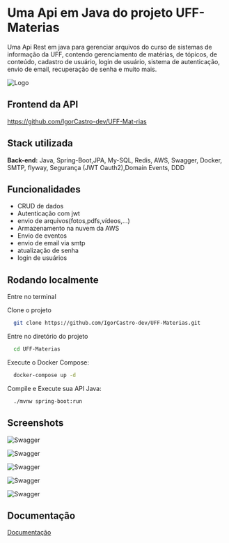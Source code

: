 
# Uma Api em Java do projeto UFF-Materias

Uma Api Rest em java para gerenciar arquivos do curso de sistemas de informação da UFF, contendo gerenciamento de matérias, de tópicos, de conteúdo, cadastro de usuário, login de usuário, sistema de autenticação, envio de email, recuperação de senha e muito mais. 


![Logo](https://github.com/IgorCastro-dev/UFF-Materias/assets/77001554/b9569d56-a018-4a8e-9514-8a051852f87d)

## Frontend da API
https://github.com/IgorCastro-dev/UFF-Mat-rias

## Stack utilizada

**Back-end:** Java, Spring-Boot,JPA, My-SQL, Redis, AWS, Swagger, Docker, SMTP, flyway, Segurança (JWT Oauth2),Domain Events, DDD


## Funcionalidades

- CRUD de dados
- Autenticação com jwt
- envio de arquivos(fotos,pdfs,vídeos,...)
- Armazenamento na nuvem da AWS
- Envio de eventos
- envio de email via smtp
- atualização de senha
- login de usuários


## Rodando localmente

Entre no terminal

Clone o projeto

```bash
  git clone https://github.com/IgorCastro-dev/UFF-Materias.git
```

Entre no diretório do projeto

```bash
  cd UFF-Materias
```

Execute o Docker Compose:

```bash
  docker-compose up -d
```

Compile e Execute sua API Java:

```bash
  ./mvnw spring-boot:run
```


## Screenshots

![Swagger](https://github.com/IgorCastro-dev/UFF-Materias/assets/77001554/55a4baca-5921-452c-a711-09fa2ff75e15)

![Swagger](https://github.com/IgorCastro-dev/UFF-Materias/assets/77001554/818ad148-17b6-4f14-8269-39ba26fd6d1c)

![Swagger](https://github.com/IgorCastro-dev/UFF-Materias/assets/77001554/44ff81be-86b8-480b-adb0-edb85a04b1da)

![Swagger](https://github.com/IgorCastro-dev/UFF-Materias/assets/77001554/ca8cc27a-4c50-4c56-b945-55ad71e08cf4)

![Swagger](https://github.com/IgorCastro-dev/UFF-Materias/assets/77001554/a0ff905d-43b8-46da-9175-0145db47d29f)

## Documentação

[Documentação](https://uff-materias-1.onrender.com/v1/api/uff-materias/swagger-ui/index.html)

